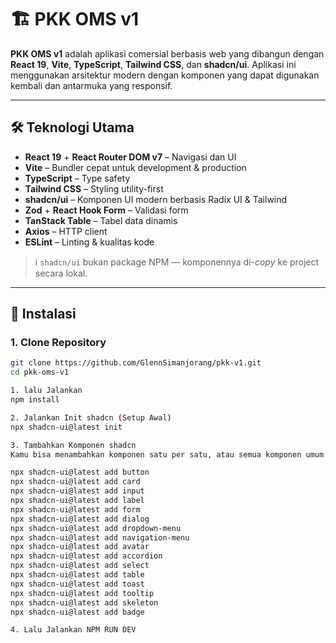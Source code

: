 # 🏗️ PKK OMS v1

**PKK OMS v1** adalah aplikasi comersial berbasis web yang dibangun dengan **React 19**, **Vite**, **TypeScript**, **Tailwind CSS**, dan **shadcn/ui**. Aplikasi ini menggunakan arsitektur modern dengan komponen yang dapat digunakan kembali dan antarmuka yang responsif.

---

## 🛠️ Teknologi Utama

- **React 19** + **React Router DOM v7** – Navigasi dan UI
- **Vite** – Bundler cepat untuk development & production
- **TypeScript** – Type safety
- **Tailwind CSS** – Styling utility-first
- **shadcn/ui** – Komponen UI modern berbasis Radix UI & Tailwind
- **Zod** + **React Hook Form** – Validasi form
- **TanStack Table** – Tabel data dinamis
- **Axios** – HTTP client
- **ESLint** – Linting & kualitas kode

> ℹ️ `shadcn/ui` bukan package NPM — komponennya di-*copy* ke project secara lokal.

---

## 🚀 Instalasi

### 1. Clone Repository

```bash
git clone https://github.com/GlennSimanjorang/pkk-v1.git
cd pkk-oms-v1

1. lalu Jalankan 
npm install

2. Jalankan Init shadcn (Setup Awal)
npx shadcn-ui@latest init

3. Tambahkan Komponen shadcn
Kamu bisa menambahkan komponen satu per satu, atau semua komponen umum sekaligus:

npx shadcn-ui@latest add button
npx shadcn-ui@latest add card
npx shadcn-ui@latest add input
npx shadcn-ui@latest add label
npx shadcn-ui@latest add form
npx shadcn-ui@latest add dialog
npx shadcn-ui@latest add dropdown-menu
npx shadcn-ui@latest add navigation-menu
npx shadcn-ui@latest add avatar
npx shadcn-ui@latest add accordion
npx shadcn-ui@latest add select
npx shadcn-ui@latest add table
npx shadcn-ui@latest add toast
npx shadcn-ui@latest add tooltip
npx shadcn-ui@latest add skeleton
npx shadcn-ui@latest add badge

4. Lalu Jalankan NPM RUN DEV




